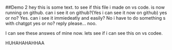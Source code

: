 ##Demo 2
hey this is some text. to see if this file i made on vs code. is now running on github. can i see it on github?(Yes i can see it now on github)  yes or no? Yes. can i see it immiedeatly and easily? No  i have to do something s with chatgpt yes or no? reply please... noo.


I can see these answes of mine now. 
lets see if i can see this on vs codee.


HUHAHAHAHHAA
